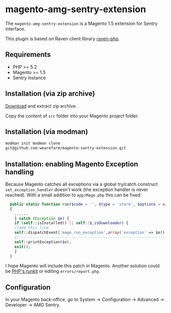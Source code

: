 # magento-amg-sentry-extension

The `magento-amg-sentry-extension` is a Magento 1.5 extension for Sentry
interface.

This plugin is based on Raven client library
[raven-php](https://github.com/getsentry/raven-php).

## Requirements

* PHP >= 5.2
* Magento >= 1.5
* Sentry instance

## Installation (via zip archive)

[Download](../../archive/master.zip) and extract zip archive.

Copy the content of `src` folder into your Magento project folder.

## Installation (via modman)

``` bash
modman init modman clone
git@github.com:wearefarm/magento-sentry-extension.git
```

## Installation: enabling Magento Exception handling

Because Magento catches all exceptions via a global try/catch construct
`set_exception_handler` doesn't work (the exception handler is never reached).
With a small addition to `app/Mage.php` this can be fixed:

``` php
  public static function run($code = '', $type = 'store', $options = array())
  {
    ......
    } catch (Exception $e) {
    if (self::isInstalled() || self::$_isDownloader) {
    //add this line
    self::dispatchEvent('mage_run_exception',array('exception' => $e));
    //-----------------------------------------------------------------
    self::printException($e);
    exit();
    }
  }
```

I hope Magento will include this patch in Magento. Another solution could be
[PHP's runkit](http://www.php.net/manual/en/book.runkit.php) or editing
`errors/report.php`.

## Configuration

In your Magento back-office, go to System → Configuration → Advanced → Developer
→ AMG Sentry.
